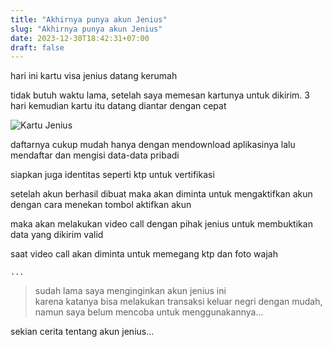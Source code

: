 ```yaml
---
title: "Akhirnya punya akun Jenius"
slug: "Akhirnya punya akun Jenius"
date: 2023-12-30T18:42:31+07:00
draft: false
---
```


hari ini kartu visa jenius datang kerumah

tidak butuh waktu lama, setelah saya memesan kartunya untuk dikirim. 3 hari kemudian kartu itu datang diantar dengan cepat

![Kartu Jenius](kartu-jenius.avif)

daftarnya cukup mudah hanya dengan mendownload aplikasinya lalu mendaftar dan mengisi data-data pribadi

siapkan juga identitas seperti ktp untuk vertifikasi

setelah akun berhasil dibuat maka akan diminta untuk mengaktifkan akun dengan cara menekan tombol aktifkan akun 

maka akan melakukan video call dengan pihak jenius untuk membuktikan data yang dikirim valid

saat video call akan diminta untuk memegang ktp dan foto wajah

`...`

> sudah lama saya menginginkan akun jenius ini <br>
> karena katanya bisa melakukan transaksi keluar negri dengan mudah,
> namun saya belum mencoba untuk menggunakannya... 

sekian cerita tentang akun jenius...